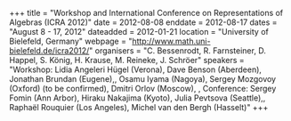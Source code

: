 +++
title = "Workshop and International Conference on Representations of Algebras (ICRA 2012)"
date = 2012-08-08
enddate = 2012-08-17
dates = "August 8 - 17, 2012"
dateadded = 2012-01-21
location = "University of Bielefeld, Germany"
webpage = "http://www.math.uni-bielefeld.de/icra2012/"
organisers = "C. Bessenrodt, R. Farnsteiner, D. Happel, S. König, H. Krause, M. Reineke, J. Schröer"
speakers = "Workshop: Lidia Angeleri Hügel (Verona), Dave Benson (Aberdeen), Jonathan Brundan (Eugene),, Osamu Iyama (Nagoya), Sergey Mozgovoy (Oxford) (to be confirmed), Dmitri Orlov (Moscow), , Conference: Sergey Fomin (Ann Arbor), Hiraku Nakajima (Kyoto), Julia Pevtsova (Seattle),, Raphaël Rouquier (Los Angeles), Michel van den Bergh (Hasselt)"
+++
